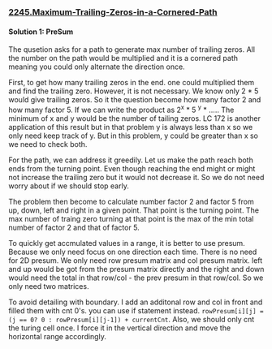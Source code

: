 ### [2245.Maximum-Trailing-Zeros-in-a-Cornered-Path](https://leetcode.com/problems/maximum-trailing-zeros-in-a-cornered-path/)

#### Solution 1: PreSum

The qusetion asks for a path to generate max number of trailing zeros. All the number on the path would be multiplied and it is a cornered path meaning you could only alternate the direction once.

First, to get how many trailing zeros in the end. one could multiplied them and find the trailing zero. However, it is not necessary. We know only 2 * 5 would give trailing zeros. So it the question become how many factor 2 and how many factor 5. If we can write the product as 2<sup>x</sup> * 5 <sup>y</sup> * ..... The minimum of x and y would be the number of tailing zeros. LC 172 is another application of this result but in that problem y is always less than x so we only need keep track of y. But in this problem, y could be greater than x so we need to check both.

For the path, we can address it greedily. Let us make the path reach both ends from the turning point. Even though reaching the end might or might not increase the trailing zero but it would not decrease it. So we do not need worry about if we should stop early.

The problem then become to calculate number factor 2 and factor 5 from up, down, left and right in a given point. That point is the turning point. The max number of traing zero turning at that point is the max of the min total number of factor 2 and that of factor 5.

To quickly get accmulated values in a range, it is better to use presum. Because we only need focus on one direction each time. There is no need for 2D presum. We only need row presum matrix and col presum matrix. left and up would be got from the presum matrix directly and the right and down would need the total in that row/col - the prev presum in that row/col. So we only need two matrices.

To avoid detailing with boundary. I add an additonal row and col in front and filled them with cnt 0's. you can use if statement instead. `rowPresum[i][j] = (j == 0? 0 : rowPresum[i][j-1]) + currentCnt`. Also, we should only cnt the turing cell once. I force it in the vertical direction and move the horizontal range accordingly.